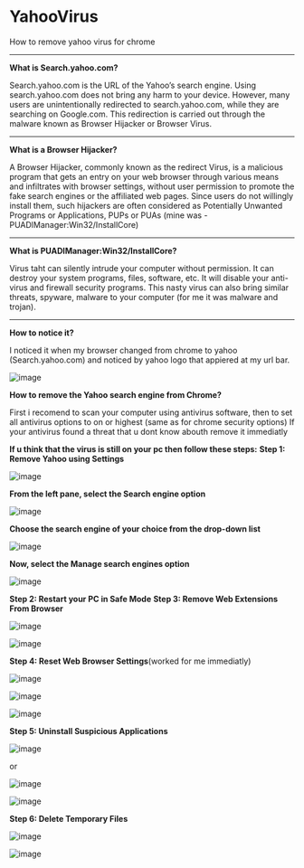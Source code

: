 # YahooVirus
How to remove yahoo virus for chrome
****
**What is Search.yahoo.com?**

Search.yahoo.com is the URL of the Yahoo’s search engine. Using search.yahoo.com does not bring any harm to your device. However, many users are unintentionally redirected to search.yahoo.com, while they are searching on Google.com. This redirection is carried out through the malware known as Browser Hijacker or Browser Virus.
****
**What is a Browser Hijacker?**

A Browser Hijacker, commonly known as the redirect Virus, is a malicious program that gets an entry on your web browser through various means and infiltrates with browser settings, without user permission to promote the fake search engines or the affiliated web pages. Since users do not willingly install them, such hijackers are often considered as Potentially Unwanted Programs or Applications, PUPs or PUAs (mine was - PUADlManager:Win32/InstallCore)
****
**What is PUADlManager:Win32/InstallCore?**

Virus taht can silently intrude your computer without permission. It can destroy your system programs, files, software, etc. It will disable your anti-virus and firewall security programs. This nasty virus can also bring similar threats, spyware, malware to your computer (for me it was malware and trojan).
****
**How to notice it?**

I noticed it when my browser changed from chrome to yahoo (Search.yahoo.com) and noticed by yahoo logo that appiered at my url bar.

![image](https://github.com/sly1ng/YahooVirus/assets/140085224/3fc8e94a-e88a-4577-9d84-f52f2bc71974)

**How to remove the Yahoo search engine from Chrome?**

First i recomend to scan your computer using antivirus software, then to set all antivirus options to on or highest (same  as for chrome security options) 
If your antivirus found a threat that u dont know abouth remove it immediatly

**If u think that the virus is still on your pc then follow these steps:**
**Step 1: Remove Yahoo using Settings**

![image](https://github.com/sly1ng/YahooVirus/assets/140085224/5daf4412-c968-4b3a-abbb-7368ff64a2bd)

**From the left pane, select the Search engine option**

![image](https://github.com/sly1ng/YahooVirus/assets/140085224/bd25b7eb-4d9f-4302-8381-2c6b025787ff)

**Choose the search engine of your choice from the drop-down list**

![image](https://github.com/sly1ng/YahooVirus/assets/140085224/ded174f7-d982-46f6-8e71-afcb8814851b)

**Now, select the Manage search engines option**

![image](https://github.com/sly1ng/YahooVirus/assets/140085224/93bba0f0-55df-4b91-a15b-9b09390b4ce2)

**Step 2: Restart your PC in Safe Mode**
**Step 3: Remove Web Extensions From Browser**

![image](https://github.com/sly1ng/YahooVirus/assets/140085224/e9a5837e-4807-43c4-af52-1e822e8b253b)

![image](https://github.com/sly1ng/YahooVirus/assets/140085224/fb698145-fb97-48ea-9818-c8ae4f9fcde1)

**Step 4: Reset Web Browser Settings**(worked for me immediatly)

![image](https://github.com/sly1ng/YahooVirus/assets/140085224/223fa8c2-0598-4d0d-bb0b-70de87127613)

![image](https://github.com/sly1ng/YahooVirus/assets/140085224/74322b1b-02aa-4548-a838-e2682abcc860)

![image](https://github.com/sly1ng/YahooVirus/assets/140085224/ded8dd75-28b0-4dd9-abde-babd67aeb27c)

**Step 5: Uninstall Suspicious Applications** 

![image](https://github.com/sly1ng/YahooVirus/assets/140085224/bbe1c98a-10e8-402c-936a-62f4456fb4d9)

or 

![image](https://github.com/sly1ng/YahooVirus/assets/140085224/a5650816-73cd-456d-abaf-1bae1d8778d7)

![image](https://github.com/sly1ng/YahooVirus/assets/140085224/d08fcf16-e1f1-4fe3-b2d0-23c617b0657e)

**Step 6: Delete Temporary Files**

![image](https://github.com/sly1ng/YahooVirus/assets/140085224/7b33a82c-c077-40e3-bca9-885cc1571833)

![image](https://github.com/sly1ng/YahooVirus/assets/140085224/beaf8a3b-ebbe-40aa-a859-9fb66bfb146d)


